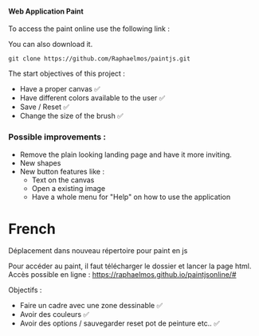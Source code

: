 #### Web Application Paint

To access the paint online use the following link : 

You can also download it.

```
git clone https://github.com/Raphaelmos/paintjs.git
```


The start objectives of this project : 

- Have a proper canvas ✅
- Have different colors available to the user ✅
- Save / Reset ✅ 
- Change the size of the brush ✅


### Possible improvements :

- Remove the plain looking landing page and have it more inviting.
- New shapes
- New button features like :
   - Text on the canvas
   - Open a existing image
   - Have a whole menu for "Help" on how to use the application


# French

Déplacement dans nouveau répertoire pour paint en js

Pour accéder au paint, il faut télécharger le dossier et lancer la page html.
Accès possible en ligne : https://raphaelmos.github.io/paintjsonline/#

Objectifs : 

 - Faire un cadre avec une zone dessinable ✅
 - Avoir des couleurs ✅
 - Avoir des options / sauvegarder reset pot de peinture etc.. ✅
